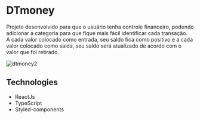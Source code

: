 # DTmoney

Projeto desenvolvido para que o usuário tenha controle financeiro, podendo adicionar a categoria para que fique mais fácil identificar cada transação.
<br>
A cada valor colocado como entrada, seu saldo fica como positivo e a cada valor colocado como saída, seu saldo será atualizado de acordo com o valor que foi retirado.

![dtmoney2](https://user-images.githubusercontent.com/91329679/191025654-91ddc2c2-d206-4e58-a021-2a6fa8e9df16.png)


## Technologies

- ReactJs
- TypeScript
- Styled-components
